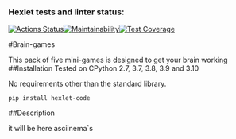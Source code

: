 ### Hexlet tests and linter status:
[![Actions Status](https://github.com/evg671ZXC/python-project-49/actions/workflows/hexlet-check.yml/badge.svg)](https://github.com/evg671ZXC/python-project-49/actions)[![Maintainability](https://api.codeclimate.com/v1/badges/5d6233e935c3dad8a66e/maintainability)](https://codeclimate.com/github/evg671ZXC/python-project-49/maintainability)[![Test Coverage](https://api.codeclimate.com/v1/badges/5d6233e935c3dad8a66e/test_coverage)](https://codeclimate.com/github/evg671ZXC/python-project-49/test_coverage)

#Brain-games

This pack of five mini-games is designed to get your brain working
##Installation
Tested on CPython 2.7, 3.7, 3.8, 3.9 and 3.10

No requirements other than the standard library.
```
pip install hexlet-code
```
##Description

it will be here asciinema`s
